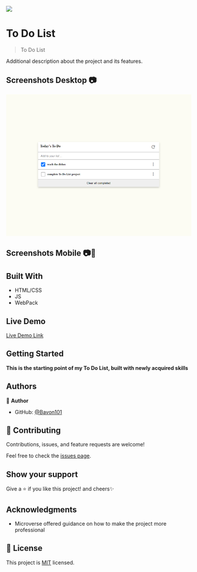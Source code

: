 ![](https://img.shields.io/badge/Microverse-blueviolet)

# To Do List

> To Do List
<!-- ![screenshot](./hello_microverse.png) -->

<!-- ## You can access the live portfolio [here](https://bavon101.github.io/my_portfolio/#About) -->

Additional description about the project and its features.
## Screenshots Desktop 📷
![screenshot](./images/screen_0_0.PNG)

## Screenshots Mobile 📷📲

## Built With

- HTML/CSS
- JS
- WebPack


## Live Demo

[Live Demo Link](https://bavon101.github.io/todoList/dist/)


## Getting Started

**This is the starting point of my To Do List, built with newly acquired skills**



<!-- To get a local copy up and running follow these simple example steps.

### Prerequisites

### Setup

### Install

### Usage

### Run tests

### Deployment -->



## Authors

👤 **Author**

- GitHub: [@Bavon101](https://github.com/Bavon101)



## 🤝 Contributing

Contributions, issues, and feature requests are welcome!

Feel free to check the [issues page](../../issues/).

## Show your support

Give a ⭐️ if you like this project! and cheers✨

## Acknowledgments

- Microverse offered guidance on how to make the project more professional



## 📝 License

This project is [MIT](./MIT.md) licensed.